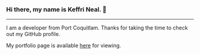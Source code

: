 ### Hi there, my name is Keffri Neal. 👋

<hr>

I am a developer from Port Coquitlam. Thanks for taking the time to check out my GitHub profile.

My portfolio page is available <a href="https://keffri.com">here</a> for viewing.

<!--
**keffri/keffri** is a ✨ _special_ ✨ repository because its `README.md` (this file) appears on your GitHub profile.

Here are some ideas to get you started:

- 🔭 I’m currently working on ...
- 🌱 I’m currently learning ...
- 👯 I’m looking to collaborate on ...
- 🤔 I’m looking for help with ...
- 💬 Ask me about ...
- 📫 How to reach me: ...
- 😄 Pronouns: ...
- ⚡ Fun fact: ...
-->
